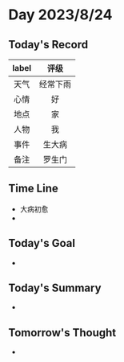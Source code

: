 # Day 2023/8/24  
## Today's Record
|label|评级|
|:-:|:-:|
|天气|经常下雨|
|心情|好|
|地点|家|
|人物|我|
|事件|生大病|
|备注|罗生门|

## Time Line
+ 大病初愈
+ 

  
## Today's Goal
+ 
  
## Today's Summary
+ 

## Tomorrow's Thought
+ 